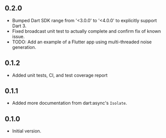 ## 0.2.0
* Bumped Dart SDK range from '<3.0.0' to '<4.0.0' to explicitly support Dart 3.
* Fixed broadcast unit test to actually complete and confirm fix of known issue.
* TODO: Add an example of a Flutter app using multi-threaded noise generation.

## 0.1.2
* Added unit tests, CI, and test coverage report

## 0.1.1
* Added more documentation from dart:async's `Isolate`.

## 0.1.0
* Initial version.
